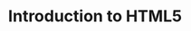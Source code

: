 ---
layout:   certificate
title:    "Introduction to HTML5"
slug:     coursera-html5
category: coursera
issuer:   "University of Michigan"
---